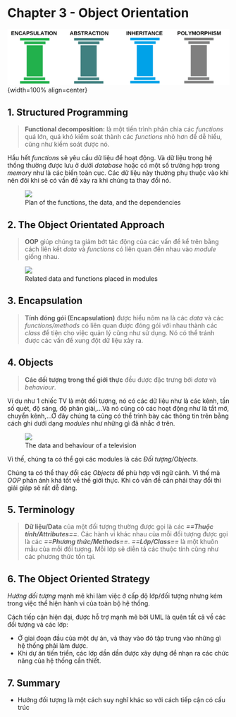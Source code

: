 # Chapter 3 - Object Orientation

![bg](img/img_04.png){width=100% align=center}

## 1. Structured Programming
> **Functional decomposition:** là một tiến trình phân chia các *functions* quá lớn, quá khó kiểm soát thành các *functions* nhỏ hơn để dễ hiểu, cũng như kiểm soát được nó.

Hầu hết *functions* sẽ yêu cầu dữ liệu để hoạt động. Và dữ liệu trong hệ thống thường được lưu ở dưới *database* hoặc có một số trường hợp trong *memory* như là các biến toàn cục. Các dữ liệu này thường phụ thuộc vào khi nên đôi khi sẽ có vấn đề xảy ra khi chúng ta thay đổi nó.

<figure>
  <img src="../img/img_01.png" width="512">
  <figcaption>Plan of the functions, the data, and the dependencies</figcaption>
</figure>

## 2. The Object Orientated Approach
> **OOP** giúp chúng ta giảm bớt tác động của các vấn đề kể trên bằng cách liên kết *data* và *functions* có liên quan đến nhau vào *module* giống nhau.

<figure>
  <img src="../img/img_02.png" width="512">
  <figcaption>Related data and functions placed in modules</figcaption>
</figure>

## 3. Encapsulation
> **Tính đóng gói (Encapsulation)** được hiểu nôm na là các *data* và các *functions/methods* có liên quan được đóng gói với nhau thành các *class* để tiện cho việc quản lý cũng như sử dụng. Nó có thể tránh được các vấn đề xung đột dữ liệu xảy ra.

## 4. Objects
> **Các đối tượng trong thế giới thực** đều được đặc trưng bởi *data* và *behaviour*.

Ví dụ như 1 chiếc TV là một đối tượng, nó có các dữ liệu như là các kênh, tần số quét, độ sáng, độ phân giải,...Và nó cũng có các hoạt động như là tắt mở, chuyển kênh,...Ở đây chúng ta cũng có thể trình bày các thông tin trên bằng cách ghi dưới dạng *modules* như những gì đã nhắc ở trên.

<figure>
  <img src="../img/img_03.png" width="512">
  <figcaption>The data and behaviour of a television</figcaption>
</figure>

Vì thế, chúng ta có thể gọi các modules là các *Đối tượng/Objects*.

Chúng ta có thể thay đổi các *Objects* để phù hợp với ngữ cảnh. Vì thế mà *OOP* phản ánh khá tốt về thế giới thực. Khi có vấn đề cần phải thay đổi thì giải giáp sẽ rất dễ dàng.
## 5. Terminology
> **Dữ liệu/Data** của một đối tượng thường được gọi là các ***==Thuộc tính/Attributes==***.
Các hành vi khác nhau của mỗi đối tượng được gọi là các ***==Phương thức/Methods==***.
***==Lớp/Class==*** là một khuôn mẫu của mỗi đối tượng. Mỗi lớp sẽ diễn tả các thuộc tính cũng như các phương thức tồn tại.

## 6. The Object Oriented Strategy
*Hướng đối tượng* mạnh mẽ khi làm việc ở cấp độ lớp/đối tượng nhưng kém trong việc thể hiện hành vi của toàn bộ hệ thống.

Cách tiếp cận hiện đại, được hỗ trợ mạnh mẽ bởi UML là quên tất cả về các đối tượng và các lớp:

* Ở giai đoạn đầu của một dự án, và thay vào đó tập trung vào những gì hệ thống phải làm được.
* Khi dự án tiến triển, các lớp dần dần được xây dựng để nhạn ra các chức năng của hệ thống cần thiết.

## 7. Summary
* Hướng đối tượng là một cách suy nghĩ khác so với cách tiếp cận có cấu trúc
